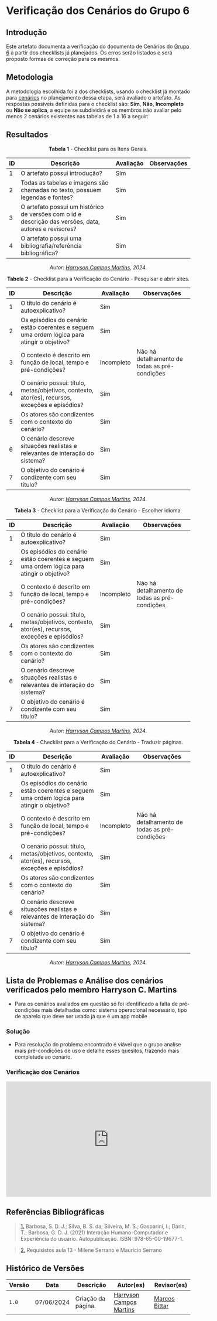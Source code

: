 # Verificação dos Cenários do Grupo 6

## Introdução

Este artefato documenta a verificação do documento de Cenários do [Grupo 6](https://requisitos-de-software.github.io/2024.1-Firefox/) a partir dos checklists já planejados. Os erros serão listados e será proposto formas de correção para os mesmos.


## Metodologia

A metodologia escolhida foi a dos checklists, usando o checklist já montado para [cenários](docs/Verificacao/entrega3/planejamento_entr_3.md) no planejamento dessa etapa, será avaliado o artefato. As respostas possíveis definidas para o checklist são:
**Sim**, **Não**, **Incompleto** ou **Não se aplica**, a equipe se subdividirá e os membros irão avaliar pelo menos 2 cenários existentes nas tabelas de 1 a 16 a seguir:


## Resultados

<center>

**Tabela 1** - Checklist para os Itens Gerais.

| ID  | Descrição                                                                                              | Avaliação | Observações |
| --- | ------------------------------------------------------------------------------------------------------ | --------- | ----------- |
| 1   | O artefato possui introdução?                                                                          |   Sim        |             |
| 2   | Todas as tabelas e imagens são chamadas no texto, possuem legendas e fontes?                                      |  Sim         |             |
| 3   | O artefato possui um histórico de versões com o id e descrição das versões, data, autores e revisores? |   Sim        |             |
| 4   |     O artefato possui uma bibliografia/referência bibliográfica?                            |   Sim        |             |


_Autor: [Harryson Campos Martins](https://github.com/harry-cmartin), 2024._

</center>


<center>

**Tabela 2** - Checklist para a Verificação do Cenário - Pesquisar e abrir sites.

| ID  | Descrição                                                                                         | Avaliação | Observações |
| --- | ------------------------------------------------------------------------------------------------- | --------- | ----------- |
| 1  | O título do cenário é autoexplicativo?                                                            |   Sim        |             |
| 2  | Os episódios do cenário estão coerentes e seguem uma ordem lógica para atingir o objetivo?        |  Sim         |             |
| 3  | O contexto é descrito em função de local, tempo e pré-condições?                                  |Incompleto|    Não há detalhamento de todas as pré-condições         |
| 4  | O cenário possui: título, metas/objetivos, contexto, ator(es), recursos, exceções e episódios?    |  Sim         |             |
| 5  | Os atores são condizentes com o contexto do cenário?                                              |    Sim       |             |
| 6  | O cenário descreve situações realistas e relevantes de interação do sistema?                      |     Sim      |             |
| 7  | O objetivo do cenário é condizente com seu título?                                                |    Sim         |           |

_Autor: [Harryson Campos Martins](https://github.com/harry-cmartin), 2024._

</center>

<center>

**Tabela 3** - Checklist para a Verificação do Cenário - Escolher idioma.

| ID  | Descrição                                                                                         | Avaliação | Observações |
| --- | ------------------------------------------------------------------------------------------------- | --------- | ----------- |
| 1  | O título do cenário é autoexplicativo?                                                            |   Sim        |             |
| 2  | Os episódios do cenário estão coerentes e seguem uma ordem lógica para atingir o objetivo?        |  Sim         |             |
| 3  | O contexto é descrito em função de local, tempo e pré-condições?                                  |Incompleto|    Não há detalhamento de todas as pré-condições         |
| 4  | O cenário possui: título, metas/objetivos, contexto, ator(es), recursos, exceções e episódios?    |   Sim       |             |
| 5  | Os atores são condizentes com o contexto do cenário?                                              |    Sim       |             |
| 6  | O cenário descreve situações realistas e relevantes de interação do sistema?                      |     Sim      |             |
| 7  | O objetivo do cenário é condizente com seu título?                                                | Sim          |             |

_Autor: [Harryson Campos Martins](https://github.com/harry-cmartin), 2024._

</center>

<center>

**Tabela 4** - Checklist para a Verificação do Cenário - Traduzir páginas.

| ID  | Descrição                                                                                         | Avaliação | Observações |
| --- | ------------------------------------------------------------------------------------------------- | --------- | ----------- |
| 1  | O título do cenário é autoexplicativo?                                                            |   Sim        |             |
| 2  | Os episódios do cenário estão coerentes e seguem uma ordem lógica para atingir o objetivo?        |  Sim         |             |
| 3  | O contexto é descrito em função de local, tempo e pré-condições?                                  |Incompleto|    Não há detalhamento de todas as pré-condições        |
| 4  | O cenário possui: título, metas/objetivos, contexto, ator(es), recursos, exceções e episódios?    |    Sim       |             |
| 5  | Os atores são condizentes com o contexto do cenário?                                              |    Sim       |             |
| 6  | O cenário descreve situações realistas e relevantes de interação do sistema?                      |     Sim      |             |
| 7  | O objetivo do cenário é condizente com seu título?                                                |    Sim       |             |

_Autor: [Harryson Campos Martins](https://github.com/harry-cmartin), 2024._

</center>

## Lista de Problemas e Análise dos cenários verificados pelo membro Harryson C. Martins

- Para os cenários avaliados em questão só foi identificado a falta  de pré-condições mais detalhadas como: sistema operacional necessário, tipo de aparelo que deve ser usado já que é um app mobile

### Solução

- Para resolução do problema encontrado é viável que o grupo analise mais pré-condições de uso e detalhe esses quesitos, trazendo mais completude ao cenário.

### Verificação dos Cenários


 
 <center>

<iframe width="560" height="315" src="https://www.youtube.com/embed/OTPzQvkQBxk?si=4Fnt_oL6EiuYJ4nz" title="YouTube video player" frameborder="0" allow="accelerometer; autoplay; clipboard-write; encrypted-media; gyroscope; picture-in-picture; web-share" referrerpolicy="strict-origin-when-cross-origin" allowfullscreen></iframe>

</center>


















## Referências Bibliográficas

> <a id="FTF1Ref" href="#FTF1">1.</a>  Barbosa, S. D. J.; Silva, B. S. da; Silveira, M. S.; Gasparini, I.; Darin, T.; Barbosa, G. D. J. (2021)
Interação Humano-Computador e Experiência do usuário. Autopublicação. ISBN: 978-65-00-19677-1.

> <a id="FTF2Ref" href="#FTF2">2.</a> Requisistos aula 13 - Milene Serrano e Maurício Serrano


## Histórico de Versões

| Versão | Data       | Descrição                                   | Autor(es)                                        | Revisor(es)                                      |
| ------ | ---------- | ------------------------------------------- | ------------------------------------------------ | ------------------------------------------------ |
| `1.0`  | 07/06/2024 | Criação da página.                          | [Harryson Campos Martins](https://github.com/harry-cmartin) | [Marcos Bittar](https://github.com/Bittarx)|

